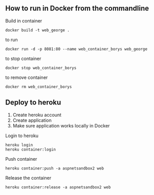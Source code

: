 ﻿## How to run in Docker from the commandline

Build in container
```
docker build -t web_george .
```

to run

```
docker run -d -p 8081:80 --name web_container_borys web_george
```

to stop container
```
docker stop web_container_borys
```

to remove container
```
docker rm web_container_borys
```

## Deploy to heroku

1. Create heroku account
2. Create application
3. Make sure application works locally in Docker


Login to heroku
```
heroku login
heroku container:login
```

Push container
```
heroku container:push -a aspnetsandbox2 web
```

Release the container
```
heroku container:release -a aspnetsandbox2 web
```